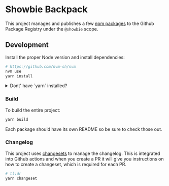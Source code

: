 # Showbie Backpack

This project manages and publishes a few [npm packages](https://github.com/orgs/showbie/packages?repo_name=backpack) to the Github Package Registry under the `@showbie` scope.

## Development

Install the proper Node version and install dependencies:

```sh
# https://github.com/nvm-sh/nvm
nvm use
yarn install
```

<details>
  <summary>Dont' have `yarn` installed?</summary>
  
  Note, if you don't have `yarn`, simply install v1 from npm (this project has not been updated to modern yarn):

  ```sh
  npm install -g yarn
  ```
</details>

### Build

To build the entire project:

```sh
yarn build
```

Each package should have its own README so be sure to check those out.

### Changelog

This project uses [changesets](https://github.com/changesets/changesets) to manage the changelog. This is integrated into Github actions and when you create a PR it will give you instructions on how to create a changeset, which is required for each PR.

```sh
# tl;dr
yarn changeset
```
